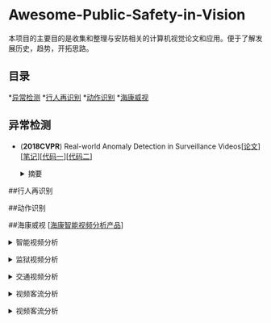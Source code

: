 # Awesome-Public-Safety-in-Vision
本项目的主要目的是收集和整理与安防相关的计算机视觉论文和应用。便于了解发展历史，趋势，开拓思路。


## 目录

*[异常检测](#异常检测)
*[行人再识别](#行人再识别)
*[动作识别](#动作识别)
*[海康威视](#海康威视)


## 异常检测
- <a name=""></a> (**2018CVPR**) Real-world Anomaly Detection in Surveillance Videos[[论文](https://arxiv.org/abs/1801.04264)][[笔记](https://baijiahao.baidu.com/s?id=1595426742680707340&wfr=spider&for=pc)][[代码一](https://github.com/abhay97ps/Anomaly-Detection-in-Surveillance-Videos)][[代码二](https://github.com/kanwalkumar/Real-World-Anomaly-Detection)]<br>
  <p style="text-indent:2em"></p><details>
  <summary>摘要</summary>
  任务：自动识别视频中是否存在异常事件，但并没有检测具体属于什么异常，结果只是某一帧是异常的<br>新提出数据集UCF-Crime包括：1900段视频，每段视频平均7247帧，数据集总长度128小时<br>数据集中的异常事件包括：Abuse, arrest, arson, assault, accident, burglary, fighting, robbery <br>
  </details>


##行人再识别


##动作识别


##海康威视
[[海康智能视频分析产品](https://www.hikvision.com/cn/prlb_260.html)]
  <p style="text-indent:2em"></p><details>
  <summary>智能视频分析</summary>
  检测内容包括信号丢失、图像模糊、对比度、图像过亮、图像过暗、图像偏色、噪声干扰、条纹干扰、黑白图像、画面冻结、视频剧变、视频抖动、场景变更、视频遮挡、云台失控、登录失败、取流异常共17种常见摄像机故障。<br>
  检测非工作时间内园区入侵事件。检测仓库、车库入侵事件。检测靠近及翻越围墙事件。<br>
  </details>
  <p style="text-indent:2em"></p><details>
  <summary>监狱视频分析</summary>
  监室异常事件检测主要针对监狱、看守所监室的场景应用，主要针对半夜起身，监室内值班人员离岗，剧烈运动，徘徊和攀高等行为进行检测，当视频信号中出现疑似行为时，智能分析设备将发出报警，并通过客户端进行多媒体方式的报警。<br>
  </details>
  <p style="text-indent:2em"></p><details>
  <summary>交通视频分析</summary>
  交通事件检测功能：停车检测报警、拥堵检测报警、逆行检测报警、抛洒物检测报警、行人检测报警、隧道烟雾检测报警、停车检测报警。<br>
  交通数据统计功能：车流量统计、车道平均速度统计、车头时距分析、车头距离分析、车道时间占有率统计、车辆排队长度分析。<br>
  </details>
  <p style="text-indent:2em"></p><details>
  <summary>视频客流分析</summary>
  双向客流量统计功能。客流保有量计算功能。<br>
  </details>
  <p style="text-indent:2em"></p><details>
  <summary>视频客流分析</summary>
  人脸抓拍：能够对经过设定区域的行人进行人脸检测和人脸跟踪，抓拍出最为清晰的人脸图像。抓拍界面如下图所示。<br>
  人脸比对识别:系统可以配置黑名单数据库。人脸比对识别主要是对抓拍到的人脸与黑名单数据库中的人脸照片进行实时比对。<br>
  </details>